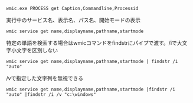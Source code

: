 ```
wmic.exe PROCESS get Caption,Commandline,Processid
```

実行中のサービス名、表示名、パス名、開始モードの表示
```
wmic service get name,displayname,pathname,startmode
```
特定の単語を検索する場合はwmicコマンドをfindstrにパイプで渡す。/iで大文字小文字を区別しない
```
wmic service get name,displayname,pathname,startmode | findstr /i "auto"
```
/vで指定した文字列を無視できる
```
wmic service get name,displayname,pathname,startmode |findstr /i "auto" |findstr /i /v "c:\windows"
```

